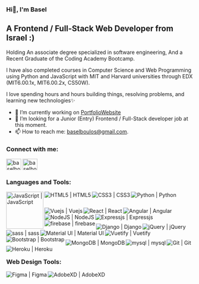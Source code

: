 ### Hi👋, I'm Basel

## A Frontend / Full-Stack Web Developer from Israel :)

Holding An associate degree specialized in software engineering, And a Recent Graduate of the Coding Academy Bootcamp.

I have also completed courses in Computer Science and Web Programming using Python and JavaScript with MIT and Harvard universities through EDX (MIT6.00.1x, MIT6.00.2x, CS50W).

I love spending hours and hours building things, resolving problems, and learning new technologies✨

- 🔭 I’m currently working on [PortfolioWebsite](https://www.baselboulos.com/)
- 🤝 I’m looking for a Junior (Entry) Frontend / Full-Stack developer job at this moment.
- 📫 How to reach me: baselboulos@gmail.com.

### Connect with me:

<a href="https://linkedin.com/in/baselboulos" target="blank"><img align="center" src="https://raw.githubusercontent.com/rahuldkjain/github-profile-readme-generator/master/src/images/icons/Social/linked-in-alt.svg" alt="baselboulos" height="30" width="40" /></a>
<a href="https://instagram.com/baselboulos" target="blank"><img align="center" src="https://raw.githubusercontent.com/rahuldkjain/github-profile-readme-generator/master/src/images/icons/Social/instagram.svg" alt="baselboulos" height="30" width="40" /></a>
<br />

### Languages and Tools:

[<img align="left" width="100px" alt="JavaScript | JavaScript" src="https://img.shields.io/badge/javascript-%23323330.svg?style=for-thebadge&logo=javascript&logoColor=%23F7DF1E"/>](https://www.javascript.com/)

[<img align="left" alt="HTML5 | HTML5" src="https://img.shields.io/badge/html5-%23E34F26.svg?style=for-the-badge&logo=html5&logoColor=white" />](https://en.wikipedia.org/wiki/HTML5)

[<img align="left" alt="CSS3 | CSS3" src="https://img.shields.io/badge/css3-%231572B6.svg?style=for-the-badge&logo=css3&logoColor=white" />](https://en.wikipedia.org/wiki/CSS)

[<img align="left" alt="Python | Python"  src="https://img.shields.io/badge/python-%2314354C.svg?style=for-the-badge&logo=python&logoColor=white" />](https://www.python.org/)

### <br/>

[<img align="left" alt="Vuejs | Vuejs" src="https://img.shields.io/badge/vuejs-%2335495e.svg?style=for-the-badge&logo=vuedotjs&logoColor=%234FC08D" />](https://vuejs.org/)

[<img align="left" alt="React | React"  src="https://img.shields.io/badge/react-%2320232a.svg?style=for-the-badge&logo=react&logoColor=%2361DAFB" />](https://reactjs.org/)

[<img align="left" alt="Angular | Angular" src="https://img.shields.io/badge/angular-%23DD0031.svg?style=for-the-badge&logo=angular&logoColor=white" />](https://angular.io/)

[<img align="left" alt="NodeJS | NodeJS" src="https://img.shields.io/badge/node.js-6DA55F?style=for-the-badge&logo=node.js&logoColor=white" />](https://nodejs.org/en/)

[<img align="left" alt="Expressjs | Expressjs" src="https://img.shields.io/badge/express.js-%23404d59.svg?style=for-the-badge&logo=express&logoColor=%2361DAFB" />](https://expressjs.com/)

[<img align="left" alt="firebase | firebase" src="https://img.shields.io/badge/firebase-%23039BE5.svg?style=for-the-badge&logo=firebase" />](https://firebase.google.com/)

### <br/>

[<img align="left" alt="Django | Django"  src="https://img.shields.io/badge/django-%23092E20.svg?style=for-the-badge&logo=django&logoColor=white" />](https://www.djangoproject.com/)

[<img align="left" alt="jQuery | jQuery"  src="https://img.shields.io/badge/jquery-%230769AD.svg?style=for-the-badge&logo=jquery&logoColor=white" />](https://jquery.com/)

[<img align="left" alt="sass | sass" src="https://img.shields.io/badge/SASS-hotpink.svg?style=for-the-badge&logo=SASS&logoColor=white" />](https://sass-lang.com/)

[<img align="left" alt="Material UI | Material UI" src="https://img.shields.io/badge/materialui-%230081CB.svg?style=for-the-badge&logo=material-ui&logoColor=white" />](https://material-ui.com/)

[<img align="left" alt="Vuetify | Vuetify" src="https://img.shields.io/badge/Vuetify-1867C0?style=for-the-badge&logo=vuetify&logoColor=AEDDFF" />](https://vuetifyjs.com/en/)

[<img align="left" alt="Bootstrap | Bootstrap" src="https://img.shields.io/badge/bootstrap-%23563D7C.svg?style=for-the-badge&logo=bootstrap&logoColor=white" />](https://getbootstrap.com/)

### <br/>

[<img align="left" alt="MongoDB | MongoDB"  src="https://img.shields.io/badge/MongoDB-%234ea94b.svg?style=for-the-badge&logo=mongodb&logoColor=white" />](https://www.mongodb.com/)

[<img align="left" alt="mysql | mysql"  src="https://img.shields.io/badge/mysql-%2300f.svg?style=for-the-badge&logo=mysql&logoColor=white" />](https://www.mysql.com/)

[<img align="left" alt="Git | Git" src="https://img.shields.io/badge/git-%23F05033.svg?style=for-the-badge&logo=git&logoColor=white" />](https://git-scm.com/)

[<img align="left" alt="Heroku | Heroku" src="https://img.shields.io/badge/heroku-%23430098.svg?style=for-the-badge&logo=heroku&logoColor=white" />](https://www.heroku.com/)

### <br/>

### Web Design Tools:

[<img align="left" alt="Figma | Figma" src="https://img.shields.io/badge/figma-%23F24E1E.svg?style=for-the-badge&logo=figma&logoColor=white" />](https://www.figma.com/)

[<img align="left" alt="AdobeXD | AdobeXD" src="https://img.shields.io/badge/Adobe%20XD-470137?style=for-the-badge&logo=Adobe%20XD&logoColor=#FF61F6" />](https://www.adobe.com/il_en/products/xd/learn/get-started.html)

